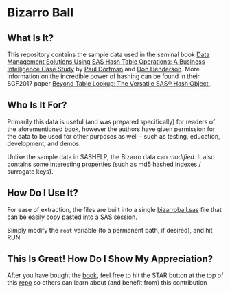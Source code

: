 # Bizarro Ball

## What Is It?

This repository contains the sample data used in the seminal book [Data Management Solutions Using SAS Hash Table Operations: A Business Intelligence Case Study](https://www.amazon.com/Management-Solutions-Using-Table-Operations/dp/1629601438) by [Paul Dorfman](https://www.linkedin.com/in/pauldorfman/) and [Don Henderson](https://www.linkedin.com/in/donaldjhenderson/).  More information on the incredible power of hashing can be found in their SGF2017 paper [Beyond Table Lookup: The Versatile SAS® Hash Object ](https://support.sas.com/resources/papers/proceedings17/0821-2017.pdf).


## Who Is It For?
Primarily this data is useful (and was prepared specifically) for readers of the aforementioned [book](https://www.amazon.com/Management-Solutions-Using-Table-Operations/dp/1629601438), however the authors have given permission for the data to be used for other purposes as well - such as testing, education, development, and demos.

Unlike the sample data in SASHELP, the Bizarro data can _modified_.  It also contains some interesting properties (such as md5 hashed indexes / surrogate keys).

## How Do I Use It?

For ease of extraction, the files are built into a single [bizarroball.sas](bizarroball.sas) file that can be easily copy pasted into a SAS session.

Simply modify the `root` variable (to a permanent path, if desired), and hit RUN.

## This Is Great!  How Do I Show My Appreciation?

After you have bought the [book](https://www.amazon.com/Management-Solutions-Using-Table-Operations/dp/1629601438), feel free to hit the STAR button at the top of this [repo](https://github.com/allanbowe/BizarroBall) so others can learn about (and benefit from) this contribution